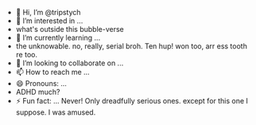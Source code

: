 - 👋 Hi, I’m @tripstych
- 👀 I’m interested in ...
-   what's outside this bubble-verse
- 🌱 I’m currently learning ...
-   the unknowable. no, really, serial broh.  Ten hup!  won too, arr ess tooth re too. 
- 💞️ I’m looking to collaborate on ...
- 📫 How to reach me ... 
- 😄 Pronouns: ...
-    ADHD much?
- ⚡ Fun fact: ...
  Never! Only dreadfully serious ones.  except for this one I suppose.   I was amused.
  
